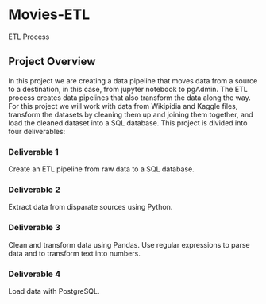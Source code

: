# Movies-ETL
ETL Process

## Project Overview
In this project we are creating a data pipeline that moves data from a source to a destination, in this case, from jupyter notebook to pgAdmin. 
The ETL process creates data pipelines that also transform the data along the way. For this project we will work with data from Wikipidia and Kaggle files, transform the datasets by cleaning them up and joining them together, and load the cleaned dataset into a SQL database. This project is divided into four deliverables:

### Deliverable 1 
Create an ETL pipeline from raw data to a SQL database.

### Deliverable 2
Extract data from disparate sources using Python.

### Deliverable 3
Clean and transform data using Pandas.
Use regular expressions to parse data and to transform text into numbers.

### Deliverable 4 
Load data with PostgreSQL.
